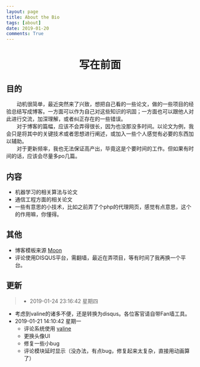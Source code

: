 ```yaml
---
layout: page
title: About the Bio
tags: [about]
date: 2019-01-20
comments: True
---
```


<center><h1>写在前面</h1></center>

## 目的
&emsp;&emsp;动机很简单，最近突然来了兴致，想把自己看的一些论文，做的一些项目的经验总结写成博客。一方面可以作为自己对这些知识的巩固；一方面也可以跟他人对此进行交流，加深理解，或者纠正存在的一些错误。<br/>
&emsp;&emsp;对于博客的篇幅，应该不会弄得很长，因为也没那没多时间。以论文为例，我会只是将其中的关键技术或者思想进行阐述，或加入一些个人感觉有必要的东西加以辅助。<br/>
&emsp;&emsp;对于更新频率，我也无法保证高产出，毕竟这是个要时间的工作。但如果有时间的话，应该会尽量多po几篇。<br/>
## 内容

- 机器学习的相关算法与论文
- 通信工程方面的相关论文
- 一些有意思的小技术，比如之前弄了个php的代理网页，感觉有点意思，这个的作用嘛，你懂得。

## 其他

- 博客模板来源 [Moon](https://github.com/TaylanTatli/Moon/ "Moon")
- 评论使用DISQUS平台，需翻墙，最近在弄项目，等有时间了我再换一个平台。

## 更新

>- 2019-01-24 23:16:42 星期四
   - 考虑到valine的诸多不便，还是转换为disqus。各位客官请自带Fan墙工具。<br/>
 - 2019-01-21 14:10:42 星期一
   - 评论系统使用 [valine](https://valine.js.org/ "valine")
   - 更换头像UI
   - 修复一些小bug
   - 评论模块延时显示（没办法，有点bug，修复起来太复杂，直接用动画算了）
